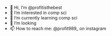 - 👋 Hi, I’m @profitisthebest
- 👀 I’m interested in comp sci
- 🌱 I’m currently learning comp sci
- 💞️ I’m looking
- 📫 How to reach me: @profit989_ on instagram

<!---
profitisthebest/profitisthebest is a ✨ special ✨ repository because its `README.md` (this file) appears on your GitHub profile.
You can click the Preview link to take a look at your changes.
--->
